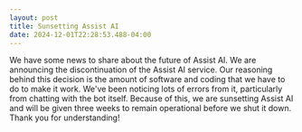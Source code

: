 ```yaml
---
layout: post
title: Sunsetting Assist AI
date: 2024-12-01T22:28:53.488-04:00
---
```

W﻿e have some news to share about the future of Assist AI. We are announcing the discontinuation of the Assist AI service. Our reasoning behind this decision is the amount of software and coding that we have to do to make it work. We've been noticing lots of errors from it, particularly from chatting with the bot itself. Because of this, we are sunsetting Assist AI and will be given three weeks to remain operational before we shut it down. Thank you for understanding!